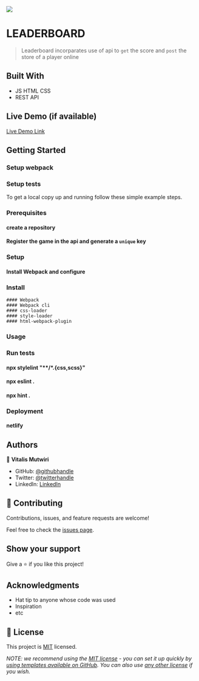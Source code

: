 ![](https://img.shields.io/badge/Microverse-blueviolet)

# LEADERBOARD

> Leaderboard incorparates use of api to `get` the score and `post` the store of a player online


## Built With

- JS HTML CSS
- REST API

## Live Demo (if available)

[Live Demo Link](https://livedemo.com)


## Getting Started

### Setup webpack 
### Setup tests


To get a local copy up and running follow these simple example steps.

### Prerequisites
  #### create a repository 
  #### Register the game in the api and generate a `unique` key

### Setup
  #### Install Webpack and configure

### Install
    #### Webpack
    #### Webpack cli
    #### css-loader
    #### style-loader
    #### html-webpack-plugin
### Usage

### Run tests
  #### npx stylelint "**/*.{css,scss}"
  #### npx eslint .
  #### npx hint .

### Deployment
  #### netlify


## Authors

👤 **Vitalis Mutwiri**

- GitHub: [@githubhandle](https://github.com/svitalis123)
- Twitter: [@twitterhandle](https://twitter.com/WilsonVitalis)
- LinkedIn: [LinkedIn](https://linkedin.com/in/vitalismutwiri)


## 🤝 Contributing

Contributions, issues, and feature requests are welcome!

Feel free to check the [issues page](../../issues/).

## Show your support

Give a ⭐️ if you like this project!

## Acknowledgments

- Hat tip to anyone whose code was used
- Inspiration
- etc

## 📝 License

This project is [MIT](./LICENSE) licensed.

_NOTE: we recommend using the [MIT license](https://choosealicense.com/licenses/mit/) - you can set it up quickly by [using templates available on GitHub](https://docs.github.com/en/communities/setting-up-your-project-for-healthy-contributions/adding-a-license-to-a-repository). You can also use [any other license](https://choosealicense.com/licenses/) if you wish._
